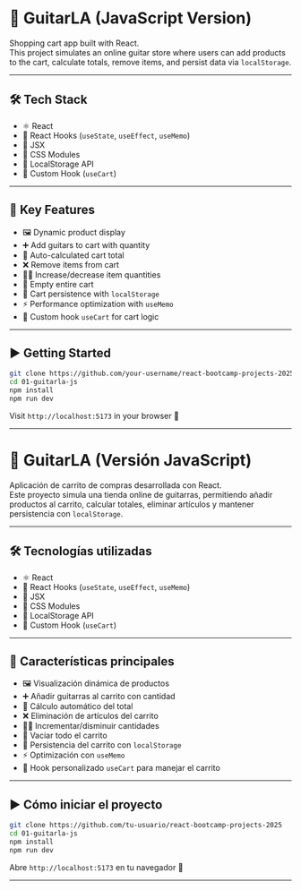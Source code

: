 # 🎸 GuitarLA (JavaScript Version)

Shopping cart app built with React.  
This project simulates an online guitar store where users can add products to the cart, calculate totals, remove items, and persist data via `localStorage`.

---

## 🛠️ Tech Stack

- ⚛️ React
- 🧠 React Hooks (`useState`, `useEffect`, `useMemo`)
- 🧩 JSX
- 🎨 CSS Modules
- 💾 LocalStorage API
- 🧰 Custom Hook (`useCart`)

---

## 🚀 Key Features

- 🖼️ Dynamic product display
- ➕ Add guitars to cart with quantity
- 🧮 Auto-calculated cart total
- ❌ Remove items from cart
- 🔼🔽 Increase/decrease item quantities
- 🧹 Empty entire cart
- 💾 Cart persistence with `localStorage`
- ⚡ Performance optimization with `useMemo`
- 🧰 Custom hook `useCart` for cart logic

---

## ▶️ Getting Started

```bash
git clone https://github.com/your-username/react-bootcamp-projects-2025
cd 01-guitarla-js
npm install
npm run dev
```

Visit `http://localhost:5173` in your browser 🚀

---

# 🎸 GuitarLA (Versión JavaScript)

Aplicación de carrito de compras desarrollada con React.  
Este proyecto simula una tienda online de guitarras, permitiendo añadir productos al carrito, calcular totales, eliminar artículos y mantener persistencia con `localStorage`.

---

## 🛠️ Tecnologías utilizadas

- ⚛️ React
- 🧠 React Hooks (`useState`, `useEffect`, `useMemo`)
- 🧩 JSX
- 🎨 CSS Modules
- 💾 LocalStorage API
- 🧰 Custom Hook (`useCart`)

---

## 🚀 Características principales

- 🖼️ Visualización dinámica de productos
- ➕ Añadir guitarras al carrito con cantidad
- 🧮 Cálculo automático del total
- ❌ Eliminación de artículos del carrito
- 🔼🔽 Incrementar/disminuir cantidades
- 🧹 Vaciar todo el carrito
- 💾 Persistencia del carrito con `localStorage`
- ⚡ Optimización con `useMemo`
- 🧰 Hook personalizado `useCart` para manejar el carrito

---

## ▶️ Cómo iniciar el proyecto

```bash
git clone https://github.com/tu-usuario/react-bootcamp-projects-2025
cd 01-guitarla-js
npm install
npm run dev
```

Abre `http://localhost:5173` en tu navegador 🚀

---
